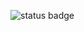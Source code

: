 ![status badge](https://github.com/nonwander/foodgram-project-react/actions/workflows/main.yml/badge.svg)
